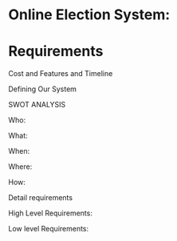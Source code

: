 # Online Election System:


# Requirements




Cost and Features and Timeline






Defining Our System







SWOT ANALYSIS

Who:

What:

When:

Where:

How:


Detail requirements


High Level Requirements:


Low level Requirements:
